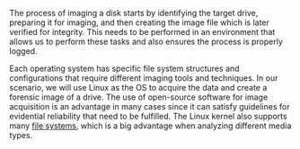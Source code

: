 The process of imaging a disk starts by identifying the target drive, preparing it for imaging, and then creating the image file which is later verified for integrity. This needs to be performed in an environment that allows us to perform these tasks and also ensures the process is properly logged.  

Each operating system has specific file system structures and configurations that require different imaging tools and techniques. In our scenario, we will use Linux as the OS to acquire the data and create a forensic image of a drive. The use of open-source software for image acquisition is an advantage in many cases since it can satisfy guidelines for evidential reliability that need to be fulfilled. The Linux kernel also supports many [file systems](https://en.wikipedia.org/wiki/Category:File_systems_supported_by_the_Linux_kernel), which is a big advantage when analyzing different media types.

